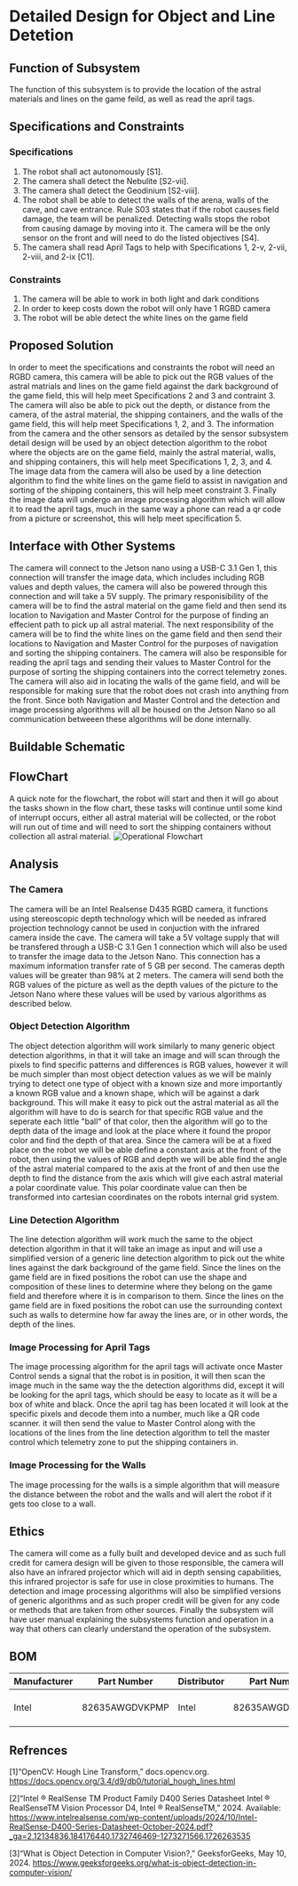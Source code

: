 # Detailed Design for Object and Line Detetion
## Function of Subsystem
The function of this subsystem is to provide the location of the astral materials and lines on the game feild, as well as read the april tags. 

## Specifications and Constraints 
### Specifications
1. The robot shall act autonomously [S1].
2. The camera shall detect the Nebulite [S2-vii].
3. The camera shall detect the Geodinium [S2-viii].
4. The robot shall be able to detect the walls of the arena, walls of the cave, and cave entrance. Rule S03 states that if the robot causes field damage, the team will be penalized. Detecting walls stops the robot from causing damage by moving into it. The camera will be the only sensor on the front and will need to do the listed objectives [S4].
5. The camera shall read April Tags to help with Specifications 1, 2-v, 2-vii, 2-viii, and 2-ix [C1].

### Constraints
1. The camera will be able to work in both light and dark conditions
2. In order to keep costs down the robot will only have 1 RGBD camera
3. The robot will be able detect the white lines on the game field



## Proposed Solution
In order to meet the specifications and constraints the robot will need an RGBD camera, this camera will be able to pick out the RGB values of the astral matrials and lines on the game field against the dark background of the game field, this will help meet Specifications 2 and 3 and contraint 3.
The camera will also be able to pick out the depth, or distance from the camera, of the astral material, the shipping containers, and the walls of the game field, this will help meet Specifications 1, 2, and 3.
The information from the camera and the other sensors as detailed by the sensor subsystem detail design will be used by an object detection algorithm to the robot where the objects are on the game field, mainly the astral material, walls, and shipping containers, this will help meet Specifications 1, 2, 3, and 4.
The image data from the camera will also be used by a line detection algorithm to find the white lines on the game field to assist in navigation and sorting of the shipping containers, this will help meet constraint 3.
Finally the image data will undergo an image processing algorithm which will allow it to read the april tags, much in the same way a phone can read a qr code from a picture or screenshot, this will help meet specification 5.

## Interface with Other Systems
The camera will connect to the Jetson nano using a USB-C 3.1 Gen 1, this connection will transfer the image data, which includes including RGB values and depth values, the camera will also be powered through this connection and will take a 5V supply. 
The primary responisibility of the camera will be to find the astral material on the game field and then send its location to Navigation and Master Control for the purpose of finding an effecient path to pick up all astral material.
The next responsibility of the camera will be to find the white lines on the game field and then send their locations to Navigation and Master Control for the purposes of navigation and sorting the shipping containers. 
The camera will also be responsible for reading the april tags and sending their values to Master Control for the purpose of sorting the shipping containers into the correct telemetry zones. 
The camera will also aid in locating the walls of the game field, and will be responsible for making sure that the robot does not crash into anything from the front.
Since both Navigation and Master Control and the detection and image processing algorithms will all be housed on the Jetson Nano so all communication betweeen these algorithms will be done internally.

## Buildable Schematic

## FlowChart
A quick note for the flowchart, the robot will start and then it will go about the tasks shown in the flow chart, these tasks will continue until some kind of interrupt occurs, either all astral material will be collected, or the robot will run out  of time and will need to sort the shipping containers without collection all astral material.
![Operational Flowchart](https://github.com/ACruz-42/F24_Team1_CapstoneDemo/blob/Object-and-Line-Detection-Edits/Reports/Photos/FlowchartObjectandLineDetection.drawio)

## Analysis
### The Camera
The camera will be an Intel Realsense D435 RGBD camera, it functions using stereoscopic depth technology which will be needed as infrared projection technology cannot be used in conjuction with the infrared camera inside the cave. The camera will take a 5V voltage supply that will be transfered through a USB-C 3.1 Gen 1 connection which will also be used to transfer the image data to the Jetson Nano. This connection has a maximum information transfer rate of 5 GB per second. The cameras depth values will be greater than 98% at 2 meters. The camera will send both the RGB values of the picture as well as the depth values of the picture to the Jetson Nano where these values will be used by various algorithms as described below.

### Object Detection Algorithm
The object detection algorithm will work similarly to many generic object detection algorithms, in that it will take an image and will scan through the pixels to find specific patterns and differences is RGB values, however it will be much simpler than most object detection values as we will be mainly trying to detect one type of object with a known size and more importantly a known RGB value and a known shape, which will be against a dark background.
This will make it easy to pick out the astral material as all the algorithm will have to do is search for that specific RGB value and the seperate each little "ball" of that color, then the algorithm will go to the depth data of the image and look at the place where it found the propor color and find the depth of that area. 
Since the camera will be at a fixed place on the robot we will be able define a constant axis at the front of the robot, then using the values of RGB and depth we will be able find the angle of the astral material compared to the axis at the front of and then use the depth to find the distance from the axis which will give each astral material a polar coordinate value. 
This polar coordinate value can then be transformed into cartesian coordinates on the robots internal grid system.

### Line Detection Algorithm 
The line detection algorithm will work much the same to the object detection algorithm in that it will take an image as input and will use a simplified version of a generic line detection algorithm to pick out the white lines against the dark background of the game field.
Since the lines on the game field are in fixed positions the robot can use the shape and composition of these lines to determine where they belong on the game field and therefore where it is in comparison to them.
Since the lines on the game field are in fixed positions the robot can use the surrounding context such as walls to determine how far away the lines are, or in other words, the depth of the lines. 

### Image Processing for April Tags
The image processing algorithm for the april tags will activate once Master Control sends a signal that the robot is in position, it will then scan the image much in the same way the the detection algorithms did, except it will be looking for the april tags, which should be easy to locate as it will be a box of white and black.
Once the april tag has been located it will look at the specific pixels and decode them into a number, much like a QR code scanner.
it will then send the value to Master Control along with the locations of the lines from the line detection algorithm to tell the master control which telemetry zone to put the shipping containers in.

### Image Processing for the Walls
The image processing for the walls is a simple algorithm that will measure the distance between the robot and the walls and will alert the robot if it gets too close to a wall.

## Ethics 
The camera will come as a fully built and developed device and as such full credit for camera design will be given to those responsible, the camera will also have an infrared projector which will aid in depth sensing capabilities, this infrared projector is safe for use in close proximities to humans. 
The detection and image processing algorithms will also be simplified versions of generic algorithms and as such proper credit will be given for any code or methods that are taken from other sources.
Finally the subsystem will have user manual explaining the subsystems function and operation in a way that others can clearly understand the operation of the subsystem.

## BOM
| Manufacturer   | Part Number   | Distributor   | Part Number   | Quantity   | URL  |Price |
|------------|------------|------------|------------|------------|------------|-|
| Intel| 82635AWGDVKPMP| Intel| 82635AWGDVKPMP| 1|[Intel Realsense D435](https://store.intelrealsense.com/buy-intel-realsense-depth-camera-d435.html?_ga=2.115091842.488370469.1732555865-1273271566.1726263535)|314.00 USD|

## Refrences 
[1]“OpenCV: Hough Line Transform,” docs.opencv.org. https://docs.opencv.org/3.4/d9/db0/tutorial_hough_lines.html  

[2]“Intel ® RealSense TM Product Family D400 Series Datasheet Intel ® RealSenseTM Vision Processor D4, Intel ® RealSenseTM,” 2024. Available: https://www.intelrealsense.com/wp-content/uploads/2024/10/Intel-RealSense-D400-Series-Datasheet-October-2024.pdf?_ga=2.12134836.184176440.1732746469-1273271566.1726263535  

[3]“What is Object Detection in Computer Vision?,” GeeksforGeeks, May 10, 2024. https://www.geeksforgeeks.org/what-is-object-detection-in-computer-vision/
‌

‌
‌
